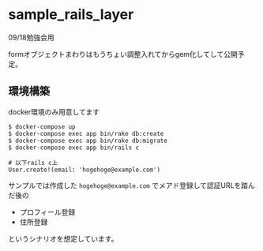 # sample_rails_layer
09/18勉強会用

formオブジェクトまわりはもうちょい調整入れてからgem化してして公開予定。

## 環境構築
docker環境のみ用意してます

```shell script
$ docker-compose up
$ docker-compose exec app bin/rake db:create
$ docker-compose exec app bin/rake db:migrate
$ docker-compose exec app bin/rails c 

# 以下rails c上
User.create!(email: 'hogehoge@example.com')
```

サンプルでは作成した `hogehoge@example.com` でメアド登録して認証URLを踏んだ後の

- プロフィール登録
- 住所登録

というシナリオを想定しています。
